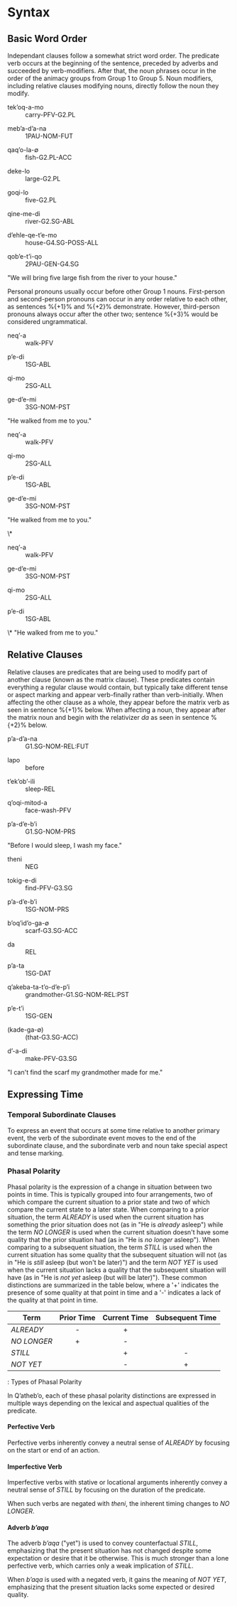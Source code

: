 # Syntax

## Basic Word Order

Independant clauses follow a somewhat strict word order.  The predicate verb occurs at the beginning of the sentence, preceded by adverbs and succeeded by verb-modifiers.  After that, the noun phrases occur in the order of the animacy groups from Group 1 to Group 5.  Noun modifiers, including relative clauses modifying nouns, directly follow the noun they modify.

<div class="gloss">
<p class="number"></p>
<div class="interlinear">
<dl> <dt>tekʼoq-a-mo</dt> <dd>carry<abbr>-PFV-G2.PL</abbr></dd> </dl>
<dl> <dt>mebʼa-dʼa-na</dt> <dd><abbr>1PAU-NOM-FUT</abbr></dd> </dl>
<dl> <dt>qaqʼo-la-∅</dt> <dd>fish-<abbr>G2.PL-ACC</abbr></dd> </dl>
<dl> <dt>deke-lo</dt> <dd>large-<abbr>G2.PL</abbr></dd> </dl>
<dl> <dt>goqi-lo</dt> <dd>five-<abbr>G2.PL</abbr></dd> </dl>
<dl> <dt>qine-me-di</dt> <dd>river-<abbr>G2.SG-ABL</abbr></dd> </dl>
<dl> <dt>dʼehle-qe-tʼe-mo</dt> <dd>house-<abbr>G4.SG-POSS-ALL</abbr></dd> </dl>
<dl> <dt>qobʼe-tʼi-qo</dt> <dd><abbr>2PAU-GEN-G4.SG</abbr></dd> </dl>
</div>
<p class="freetranslation">"We will bring five large fish from the river to your house."</p>
</div>

Personal pronouns usually occur before other Group 1 nouns.  First-person and second-person pronouns can occur in any order relative to each other, as sentences %{+1}% and %{+2}% demonstrate.  However, third-person pronouns always occur after the other two; sentence %{+3}% would be considered ungrammatical.

<div class="gloss">
<p class="number"></p>
<div class="interlinear">
<dl> <dt>neqʼ-a</dt> <dd>walk<abbr>-PFV</abbr></dd> </dl>
<dl> <dt>pʼe-di</dt> <dd><abbr>1SG-ABL</abbr></dd> </dl>
<dl> <dt>qi-mo</dt> <dd><abbr>2SG-ALL</abbr></dd> </dl>
<dl> <dt>ge-dʼe-mi</dt> <dd><abbr>3SG-NOM-PST</abbr></dd> </dl>
</div>
<p class="freetranslation">"He walked from me to you."</p>
</div>

<div class="gloss">
<p class="number"></p>
<div class="interlinear">
<dl> <dt>neqʼ-a</dt> <dd>walk<abbr>-PFV</abbr></dd> </dl>
<dl> <dt>qi-mo</dt> <dd><abbr>2SG-ALL</abbr></dd> </dl>
<dl> <dt>pʼe-di</dt> <dd><abbr>1SG-ABL</abbr></dd> </dl>
<dl> <dt>ge-dʼe-mi</dt> <dd><abbr>3SG-NOM-PST</abbr></dd> </dl>
</div>
<p class="freetranslation">"He walked from me to you."</p>
</div>

<div class="gloss">
<p class="number"></p>
<div class="interlinear">
<dl> <dt>\*</dt> <dd></dd> </dl>
<dl> <dt>neqʼ-a</dt> <dd>walk<abbr>-PFV</abbr></dd> </dl>
<dl> <dt>ge-dʼe-mi</dt> <dd><abbr>3SG-NOM-PST</abbr></dd> </dl>
<dl> <dt>qi-mo</dt> <dd><abbr>2SG-ALL</abbr></dd> </dl>
<dl> <dt>pʼe-di</dt> <dd><abbr>1SG-ABL</abbr></dd> </dl>
</div>
<p class="freetranslation">\* "He walked from me to you."</p>
</div>

## Relative Clauses

Relative clauses are predicates that are being used to modify part of another clause (known as the matrix clause).  These predicates contain everything a regular clause would contain, but typically take different tense or aspect marking and appear verb-finally rather than verb-initially.  When affecting the other clause as a whole, they appear before the matrix verb as seen in sentence %{+1}% below.  When affecting a noun, they appear after the matrix noun and begin with the relativizer *da* as seen in sentence %{+2}% below.

<div class="gloss">
<p class="number"></p>
<div class="interlinear">
<dl> <dt>pʼa-dʼa-na</dt> <dd><abbr>G1.SG-NOM-REL:FUT</abbr></dd> </dl>
<dl> <dt>lapo</dt> <dd>before</dd> </dl>
<dl> <dt>tʼekʼobʼ-ili</dt> <dd>sleep<abbr>-REL</abbr></dd> </dl>
<dl> <dt>qʼoqi-mitod-a</dt> <dd>face-wash<abbr>-PFV</abbr></dd> </dl>
<dl> <dt>pʼa-dʼe-bʼi</dt> <dd><abbr>G1.SG-NOM-PRS</abbr></dd> </dl>
</div>
<p class="freetranslation">"Before I would sleep, I wash my face."</p>
</div>

<div class="gloss">
<p class="number"></p>
<div class="interlinear">
<dl> <dt>theni</dt> <dd><abbr>NEG</abbr></dd> </dl>
<dl> <dt>tokig-e-di</dt> <dd>find<abbr>-PFV-G3.SG</abbr></dd> </dl>
<dl> <dt>pʼa-dʼe-bʼi</dt> <dd><abbr>1SG-NOM-PRS</abbr></dd> </dl>
<dl> <dt>bʼoqʼidʼo-ga-∅</dt> <dd>scarf<abbr>-G3.SG-ACC</abbr></dd> </dl>
<dl> <dt>da</dt> <dd><abbr>REL</abbr></dd> </dl>
<dl> <dt>pʼa-ta</dt> <dd><abbr>1SG-DAT</abbr></dd> </dl>
<dl> <dt>qʼakeba-ta-tʼo-dʼe-pʼi</dt> <dd>grandmother<abbr>-G1.SG-NOM-REL:PST</abbr></dd> </dl>
<dl> <dt>pʼe-tʼi</dt> <dd><abbr>1SG-GEN</abbr></dd> </dl>
<dl> <dt>(kade-ga-∅)</dt> <dd><abbr>(that-G3.SG-ACC)</abbr></dd> </dl>
<dl> <dt>dʼ-a-di</dt> <dd>make<abbr>-PFV-G3.SG</abbr></dd> </dl>
</div>
<p class="freetranslation">"I can't find the scarf my grandmother made for me."</p>
</div>

## Expressing Time

### Temporal Subordinate Clauses

To express an event that occurs at some time relative to another primary event, the verb of the subordinate event moves to the end of the subordinate clause, and the subordinate verb and noun take special aspect and tense marking.

### Phasal Polarity

Phasal polarity is the expression of a change in situation between two points in time.  This is typically grouped into four arrangements, two of which compare the current situation to a prior state and two of which compare the current state to a later state.  When comparing to a prior situation, the term *ALREADY* is used when the current situation has something the prior situation does not (as in "He is *already* asleep") while the term *NO LONGER* is used when the current situation doesn't have some quality that the prior situation had (as in "He is *no longer* asleep").  When comparing to a subsequent situation, the term *STILL* is used when the current situation has some quality that the subsequent situation will not (as in "He is *still* asleep (but won't be later)") and the term *NOT YET* is used when the current situation lacks a quality that the subsequent situation will have (as in "He is *not yet* asleep (but will be later)").  These common distinctions are summarized in the table below, where a '+' indicates the presence of some quality at that point in time and a '-' indicates a lack of the quality at that point in time.

| Term        | Prior Time | Current Time | Subsequent Time |
| ---         | :---:      | :---:        | :---:           |
| *ALREADY*   | -          | +            |                 |
| *NO LONGER* | +          | -            |                 |
| *STILL*     |            | +            | -               |
| *NOT YET*   |            | -            | +               |
: Types of Phasal Polarity

In Qʼathebʼo, each of these phasal polarity distinctions are expressed in multiple ways depending on the lexical and aspectual qualities of the predicate.

#### Perfective Verb

Perfective verbs inherently convey a neutral sense of *ALREADY* by focusing on the start or end of an action.

#### Imperfective Verb

Imperfective verbs with stative or locational arguments inherently convey a neutral sense of *STILL* by focusing on the duration of the predicate.

When such verbs are negated with *theni*, the inherent timing changes to *NO LONGER*.

#### Adverb *bʼaqa*

The adverb *bʼaqa* ("yet") is used to convey counterfactual *STILL*, emphasizing that the present situation has not changed despite some expectation or desire that it be otherwise.  This is much stronger than a lone perfective verb, which carries only a weak implication of *STILL*.

When *bʼaqa* is used with a negated verb, it gains the meaning of *NOT YET*, emphasizing that the present situation lacks some expected or desired quality.

